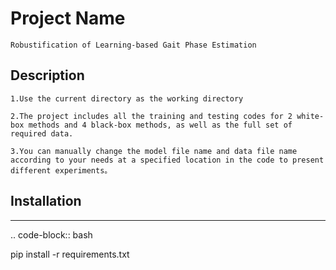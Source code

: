 # Project Name

    Robustification of Learning-based Gait Phase Estimation

## Description
    1.Use the current directory as the working directory

    2.The project includes all the training and testing codes for 2 white-box methods and 4 black-box methods, as well as the full set of required data.

    3.You can manually change the model file name and data file name according to your needs at a specified location in the code to present different experiments。


## Installation
------------
.. code-block:: bash

   pip install -r requirements.txt